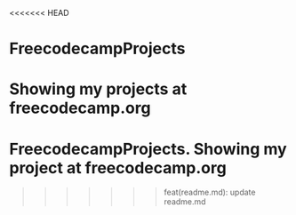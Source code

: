 <<<<<<< HEAD
# FreecodecampProjects
Showing my projects at freecodecamp.org
=======
# FreecodecampProjects. Showing  my project at freecodecamp.org
>>>>>>> feat(readme.md): update readme.md
